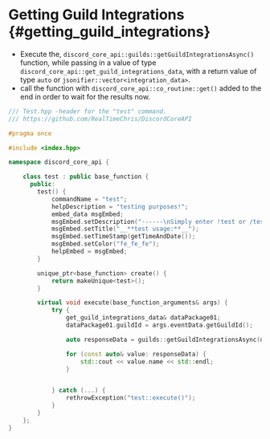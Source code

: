 Getting Guild Integrations {#getting_guild_integrations}
============
- Execute the, `discord_core_api::guilds::getGuildIntegrationsAsync()` function, while passing in a value of type `discord_core_api::get_guild_integrations_data`, with a return value of type `auto` or `jsonifier::vector<integration_data>`.
- call the function with `discord_core_api::co_routine::get()` added to the end in order to wait for the results now.

```cpp
/// Test.hpp -header for the "test" command.
/// https://github.com/RealTimeChris/DiscordCoreAPI

#pragma once

#include <index.hpp>

namespace discord_core_api {

	class test : public base_function {
	  public:
		test() {
			commandName = "test";
			helpDescription = "testing purposes!";
			embed_data msgEmbed;
			msgEmbed.setDescription("------\nSimply enter !test or /test!\n------");
			msgEmbed.setTitle("__**test usage:**__");
			msgEmbed.setTimeStamp(getTimeAndDate());
			msgEmbed.setColor("fe_fe_fe");
			helpEmbed = msgEmbed;
		}

		unique_ptr<base_function> create() {
			return makeUnique<test>();
		}

		virtual void execute(base_function_arguments& args) {
			try {
				get_guild_integrations_data& dataPackage01;
				dataPackage01.guildId = args.eventData.getGuildId();

				auto responseData = guilds::getGuildIntegrationsAsync(dataPackage01).get();

				for (const auto& value: responseData) {
					std::cout << value.name << std::endl;
				}


			} catch (...) {
				rethrowException("test::execute()");
			}
		}
	};
}
```
